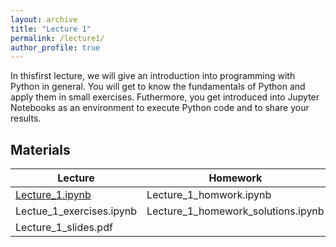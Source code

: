 ```yaml
---
layout: archive
title: "Lecture 1"
permalink: /lecture1/
author_profile: true
---
```


In thisfirst lecture, we will give an introduction into programming with Python in general. 
You will get to know the fundamentals of Python and apply them in small exercises. 
Futhermore, you get introduced into Jupyter Notebooks as an environment to execute Python code and
to share your results.


## Materials
| Lecture | Homework  |
|---------|-----------|
| [Lecture_1.ipynb](https://colab.research.google.com/drive/10t4-OxGZ4zNJB1GXwHuEQYcHJWw9-Eib?usp=sharing) | Lecture_1_homwork.ipynb |
|Lectue_1_exercises.ipynb  | Lecture_1_homework_solutions.ipynb |
| Lecture_1_slides.pdf |  | 